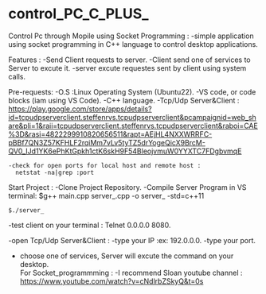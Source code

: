 # control_PC_C_PLUS_
Control Pc through Mopile using Socket Programming :
 -simple application using socket programming in C++ language to control desktop 
  applications.

Features :
    -Send Client requests to server.
    -Client send one of services to Server to excute it.
    -server excute requestes sent by client using system calls.

Pre-requests:
    -O.S :Linux Operating System (Ubuntu22).
    -VS code, or code blocks (iam using VS Code).
    -C++ language.
    -Tcp/Udp Server&Client :
     https://play.google.com/store/apps/details?id=tcpudpserverclient.steffenrvs.tcpudpserverclient&pcampaignid=web_share&pli=1&raii=tcpudpserverclient.steffenrvs.tcpudpserverclient&raboi=CAE%3D&rasi=4822299910820656511&rapt=AEjHL4NXXWRRFC-pBBf7QN3Z57KFHLF2rqiMm7vLv5tyTZ5drYogeQicX9BrcM-QV0_IJd1YK6ePhKtGpkh1ctK6skH9F54BleojvmuW0YYXTC7FDgbvmqE
    
    
    -check for open ports for local host and remote host :
      netstat -na|grep :port

Start Project :
  -Clone Project Repository.
  -Compile Server Program in VS terminal:
    $g++ main.cpp server_.cpp -o server_ -std=c++11
  
    $./server_
 
  -test client on your terminal : Telnet 0.0.0.0 8080.
  
  -open Tcp/Udp Server&Client : 
      -type your IP :ex: 192.0.0.0.
      -type your port.
  - choose one of services, Server will excute the command on your desktop.    
For Socket_programmming :
  -I recommend Sloan youtube channel : 
    https://www.youtube.com/watch?v=cNdlrbZSkyQ&t=0s
